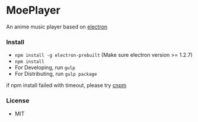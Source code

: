 # MoePlayer
An anime music player based on [electron](http://electron.atom.io)

### Install
- `npm install -g electron-prebuilt` (Make sure electron version >= 1.2.7)
- `npm install`
- For Developing, run `gulp`
- For Distributing, run `gulp package`

if npm install failed with timeout, please try [cnpm](https://npm.taobao.org)

### License
- MIT
